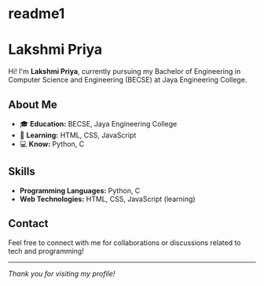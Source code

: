# readme1
# Lakshmi Priya

Hi! I'm **Lakshmi Priya**, currently pursuing my Bachelor of Engineering in Computer Science and Engineering (BECSE) at Jaya Engineering College.

## About Me

- 🎓 **Education:** BECSE, Jaya Engineering College
- 🌱 **Learning:** HTML, CSS, JavaScript
- 💻 **Know:** Python, C

## Skills

- **Programming Languages:** Python, C
- **Web Technologies:** HTML, CSS, JavaScript (learning)

## Contact

Feel free to connect with me for collaborations or discussions related to tech and programming!

---
*Thank you for visiting my profile!*
